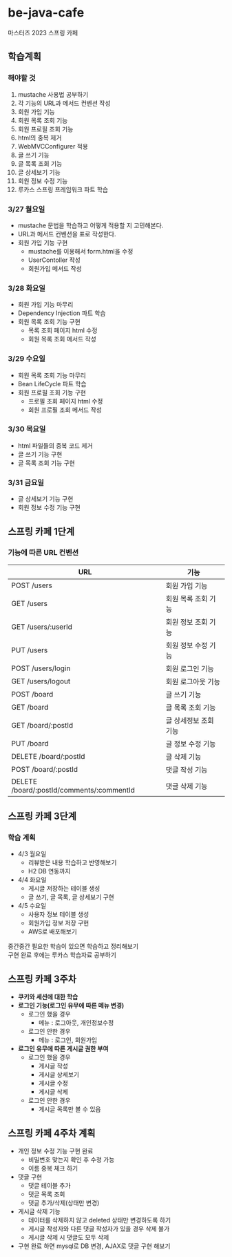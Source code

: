 # be-java-cafe

마스터즈 2023 스프링 카페

## 학습계획

### 해야할 것

1. mustache 사용법 공부하기
2. 각 기능의 URL과 메서드 컨벤션 작성
2. 회원 가입 기능
3. 회원 목록 조회 기능
4. 회원 프로필 조회 기능
5. html의 중복 제거
6. WebMVCConfigurer 적용
7. 글 쓰기 기능
8. 글 목록 조회 기능
9. 글 상세보기 기능
10. 회원 정보 수정 기능
11. 루카스 스프링 프레임워크 파트 학습

### 3/27 월요일

- mustache 문법을 학습하고 어떻게 적용할 지 고민해본다.
- URL과 메서드 컨벤션을 표로 작성한다.
- 회원 가입 기능 구현
    - mustache를 이용해서 form.html을 수정
    - UserContoller 작성
    - 회원가입 메서드 작성

### 3/28 화요일

- 회원 가입 기능 마무리
- Dependency Injection 파트 학습
- 회원 목록 조회 기능 구현
    - 목록 조회 페이지 html 수정
    - 회원 목록 조회 메서드 작성

### 3/29 수요일

- 회원 목록 조회 기능 마무리
- Bean LifeCycle 파트 학습
- 회원 프로필 조회 기능 구현
    - 프로필 조회 페이지 html 수정
    - 회원 프로필 조회 메서드 작성

### 3/30 목요일

- html 파일들의 중복 코드 제거
- 글 쓰기 기능 구현
- 글 목록 조회 기능 구현

### 3/31 금요일

- 글 상세보기 기능 구현
- 회원 정보 수정 기능 구현

## 스프링 카페 1단계

### 기능에 따른 URL 컨벤션

| URL                                       | 기능           |
|-------------------------------------------|--------------|
| POST /users                               | 회원 가입 기능     |
| GET /users                                | 회원 목록 조회 기능  |
| GET /users/:userId                        | 회원 정보 조회 기능  |
| PUT /users                                | 회원 정보 수정 기능  |
| POST /users/login                         | 회원 로그인 기능    |
| GET /users/logout                         | 회원 로그아웃 기능   |
| POST /board                               | 글 쓰기 기능      |
| GET /board                                | 글 목록 조회 기능   |
| GET /board/:postId                        | 글 상세정보 조회 기능 |
| PUT /board                                | 글 정보 수정 기능   |
| DELETE /board/:postId                     | 글 삭제 기능      |
| POST /board/:postId                       | 댓글 작성 기능     |
| DELETE /board/:postId/comments/:commentId | 댓글 삭제 기능     |

## 스프링 카페 3단계

### 학습 계획

- 4/3 월요일
    - 리뷰받은 내용 학습하고 반영해보기
    - H2 DB 연동까지
- 4/4 화요일
    - 게시글 저장하는 테이블 생성
    - 글 쓰기, 글 목록, 글 상세보기 구현
- 4/5 수요일
    - 사용자 정보 테이블 생성
    - 회원가입 정보 저장 구현
    - AWS로 배포해보기

중간중간 필요한 학습이 있으면 학습하고 정리해보기  
구현 완료 후에는 루카스 학습자료 공부하기

## 스프링 카페 3주차

- **쿠키와 세션에 대한 학습**
- **로그인 기능(로그인 유무에 따른 메뉴 변경)**
    - 로그인 했을 경우
        - 메뉴 : 로그아웃, 개인정보수정
    - 로그인 안한 경우
        - 메뉴 : 로그인, 회원가입
- **로그인 유무에 따른 게시글 권한 부여**
    - 로그인 했을 경우
        - 게시글 작성
        - 게시글 상세보기
        - 게시글 수정
        - 게시글 삭제
    - 로그인 안한 경우
        - 게시글 목록만 볼 수 있음

## 스프링 카페 4주차 계획

- 개인 정보 수정 기능 구현 완료
    - 비밀번호 맞는지 확인 후 수정 가능
    - 이름 중복 체크 하기
- 댓글 구현
    - 댓글 테이블 추가
    - 댓글 목록 조회
    - 댓글 추가/삭제(상태만 변경)
- 게시글 삭제 기능
    - 데이터를 삭제하지 않고 deleted 상태만 변경하도록 하기
    - 게시글 작성자와 다른 댓글 작성자가 있을 경우 삭제 불가
    - 게시글 삭제 시 댓글도 모두 삭제
- 구현 완료 하면 mysql로 DB 변경, AJAX로 댓글 구현 해보기
